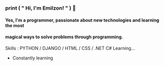 ### print ( " Hi, I'm Emilzon! " ) 👋

#### Yes, I'm a programmer, passionate about new technologies and learning the most 
#### magical ways to solve problems through programming. 



Skills : PYTHON / DJANGO / HTML / CSS / .NET C# Learning... 

- Constantly learning





